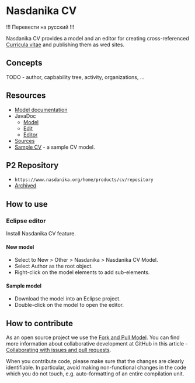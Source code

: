 # Nasdanika CV

!!! Перевести на русский !!!

Nasdanika CV provides a model and an editor for creating cross-referenced [Curricula vitae](https://en.wikipedia.org/wiki/Curriculum_vitae) and publishing them as wed sites. 

## Concepts 

TODO - author, capbability tree, activity, organizations, ...

## Resources

* [Model documentation](model-doc/index.html)
* JavaDoc
    * [Model](apidocs/org.nasdanika.cv)
    * [Edit](apidocs/org.nasdanika.cv.edit)
    * [Editor](apidocs/org.nasdanika.cv.editor)
* [Sources](cv.zip)
* [Sample CV](Sample.nsdcv) - a sample CV model.    

## P2 Repository

* ``https://www.nasdanika.org/home/products/cv/repository``
* [Archived](org.nasdanika.cv.repository-0.1.0-SNAPSHOT.zip)

## How to use

### Eclipse editor

Install Nasdanika CV feature. 

#### New model

* Select to New > Other > Nasdanika > Nasdanika CV Model.
* Select Author as the root object.
* Right-click on the model elements to add sub-elements.

#### Sample model

* Download the model into an Eclipse project.
* Double-click on the model to open the editor.

## How to contribute

As an open source project we use the [Fork and Pull Model](https://help.github.com/articles/about-collaborative-development-models/).
You can find more information about collaborative development at GitHub in this article - [Collaborating with issues and pull requests](https://help.github.com/categories/collaborating-with-issues-and-pull-requests).

When you contribute code, please make sure that the changes are clearly identifiable. 
In particular, avoid making non-functional changes in the code which you do not touch, e.g. auto-formatting of an entire compilation unit. 

